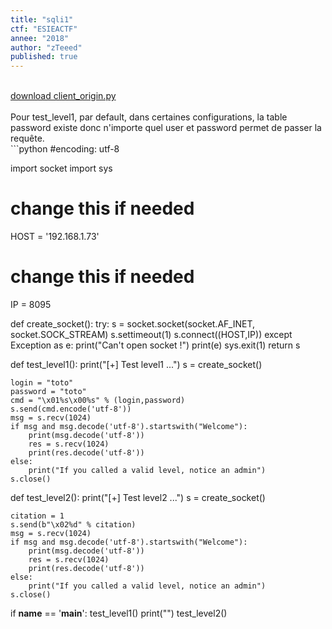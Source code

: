 ```yaml
---
title: "sqli1"
ctf: "ESIEACTF"
annee: "2018"
author: "zTeeed"
published: true
---
```


<br />
<a href="/writeup-scripts/2017-2018/ESIEACTF/sqli1/client_origin.py">download client_origin.py</a>
<br />
<br />
Pour test_level1, par default, dans certaines configurations, la table password existe donc n'importe quel user et password permet de passer la requête.
<br />
```python
#encoding: utf-8

import socket
import sys

# change this if needed
HOST = '192.168.1.73'
# change this if needed
IP   = 8095


def create_socket():
	try:
		s = socket.socket(socket.AF_INET, socket.SOCK_STREAM)
		s.settimeout(1)
		s.connect((HOST,IP))
	except Exception as e:
		print("Can't open socket !")
		print(e)
		sys.exit(1)
	return s


def test_level1():
	print("[+] Test level1 ...")
	s = create_socket()

	login = "toto"
	password = "toto"
	cmd = "\x01%s\x00%s" % (login,password)
	s.send(cmd.encode('utf-8'))
	msg = s.recv(1024)
	if msg and msg.decode('utf-8').startswith("Welcome"):
		print(msg.decode('utf-8'))
		res = s.recv(1024)
		print(res.decode('utf-8'))
	else:
		print("If you called a valid level, notice an admin")
	s.close()

def test_level2():
	print("[+] Test level2 ...")
	s = create_socket()

	citation = 1
	s.send(b"\x02%d" % citation)
	msg = s.recv(1024)
	if msg and msg.decode('utf-8').startswith("Welcome"):
		print(msg.decode('utf-8'))
		res = s.recv(1024)
		print(res.decode('utf-8'))
	else:
		print("If you called a valid level, notice an admin")
	s.close()


if __name__ == '__main__':
	test_level1()
	print("")
	test_level2()
```
